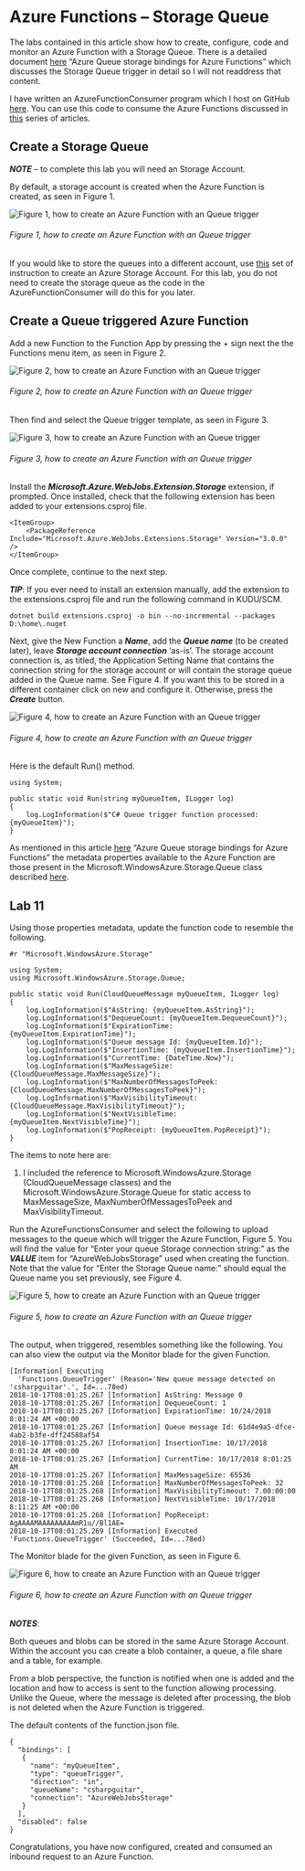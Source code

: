 # Azure Functions – Storage Queue

The labs contained in this article show how to create, configure, code and monitor an Azure Function with a Storage Queue.  There is a detailed document [here][LINK1] “Azure Queue storage bindings for Azure Functions” which discusses the Storage Queue trigger in detail so I will not readdress that content.

I have written an AzureFunctionConsumer program which I host on GitHub [here][LINK2].  You can use this code to consume the Azure Functions discussed in [this][LINK3] series of articles.

## Create a Storage Queue

***NOTE*** – to complete this lab you will need an Storage Account.

By default, a storage account is created when the Azure Function is created, as seen in Figure 1.

![Figure 1, how to create an Azure Function with an Queue trigger][FIGURE1]
###### Figure 1, how to create an Azure Function with an Queue trigger

If you would like to store the queues into a different account, use [this][LINK4] set of instruction to create an Azure Storage Account.  For this lab, you do not need to create the storage queue as the code in the AzureFunctionConsumer will do this for you later.

## Create a Queue triggered Azure Function

Add a new Function to the Function App by pressing the + sign next the the Functions menu item, as seen in Figure 2.

![Figure 2, how to create an Azure Function with an Queue trigger][FIGURE2]
###### Figure 2, how to create an Azure Function with an Queue trigger

Then find and select the Queue trigger template, as seen in Figure 3.

![Figure 3, how to create an Azure Function with an Queue trigger][FIGURE4]
###### Figure 3, how to create an Azure Function with an Queue trigger

Install the ***Microsoft.Azure.WebJobs.Extension.Storage*** extension, if prompted.  Once installed, check that the following extension has been added to your extensions.csproj file.

```
<ItemGroup>
    <PackageReference Include="Microsoft.Azure.WebJobs.Extensions.Storage" Version="3.0.0" />
</ItemGroup>
```

Once complete, continue to the next step.

***TIP***: If you ever need to install an extension manually, add the extension to the extensions.csproj file and run the following command in KUDU/SCM.

```dotnet build extensions.csproj -o bin --no-incremental --packages D:\home\.nuget```

Next, give the New Function a ***Name***, add the ***Queue name*** (to be created later), leave ***Storage account connection*** ‘as-is’.  The storage account connection is, as titled, the Application Setting Name that contains the connection string for the storage account or will contain the storage queue added in the Queue name.  See Figure 4.  If you want this to be stored in a different container click on new and configure it.  Otherwise, press the ***Create*** button.

![Figure 4, how to create an Azure Function with an Queue trigger][FIGURE4]
###### Figure 4, how to create an Azure Function with an Queue trigger

Here is the default Run() method.

```
using System;
 
public static void Run(string myQueueItem, ILogger log)
{
    log.LogInformation($"C# Queue trigger function processed: {myQueueItem}");
}
```

As mentioned in this article [here][LINK5] “Azure Queue storage bindings for Azure Functions” the metadata properties available to the Azure Function are those present in the Microsoft.WindowsAzure.Storage.Queue class described [here][LINK6].

## Lab 11

Using those properties metadata, update the function code to resemble the following.

```
#r "Microsoft.WindowsAzure.Storage"
 
using System;
using Microsoft.WindowsAzure.Storage.Queue;
 
public static void Run(CloudQueueMessage myQueueItem, ILogger log)
{
    log.LogInformation($"AsString: {myQueueItem.AsString}");
    log.LogInformation($"DequeueCount: {myQueueItem.DequeueCount}");
    log.LogInformation($"ExpirationTime: {myQueueItem.ExpirationTime}");
    log.LogInformation($"Queue message Id: {myQueueItem.Id}");
    log.LogInformation($"InsertionTime: {myQueueItem.InsertionTime}");
    log.LogInformation($"CurrentTime: {DateTime.Now}");
    log.LogInformation($"MaxMessageSize: {CloudQueueMessage.MaxMessageSize}");
    log.LogInformation($"MaxNumberOfMessagesToPeek: {CloudQueueMessage.MaxNumberOfMessagesToPeek}");
    log.LogInformation($"MaxVisibilityTimeout: {CloudQueueMessage.MaxVisibilityTimeout}");
    log.LogInformation($"NextVisibleTime: {myQueueItem.NextVisibleTime}");
    log.LogInformation($"PopReceipt: {myQueueItem.PopReceipt}");
}
```

The items to note here are:

1. I included the reference to Microsoft.WindowsAzure.Storage (CloudQueueMessage classes) and the Microsoft.WindowsAzure.Storage.Queue for static access to MaxMessageSize, MaxNumberOfMessagesToPeek and MaxVisibilityTimeout.

Run the AzureFunctionsConsumer and select the following to upload messages to the queue which will trigger the Azure Function, Figure 5.  You will find the value for “Enter your queue Storage connection string:” as the ***VALUE*** item for “AzureWebJobsStorage” used when creating the function. Note that the value for “Enter the Storage Queue name:” should equal the Queue name you set previously, see Figure 4.

![Figure 5, how to create an Azure Function with an Queue trigger][FIGURE5]
###### Figure 5, how to create an Azure Function with an Queue trigger

The output, when triggered, resembles something like the following.  You can also view the output via the Monitor blade for the given Function.

```
[Information] Executing 
  'Functions.QueueTrigger' (Reason='New queue message detected on 'csharpguitar'.', Id=...78ed)
2018-10-17T08:01:25.267 [Information] AsString: Message 0
2018-10-17T08:01:25.267 [Information] DequeueCount: 1
2018-10-17T08:01:25.267 [Information] ExpirationTime: 10/24/2018 8:01:24 AM +00:00
2018-10-17T08:01:25.267 [Information] Queue message Id: 61d4e9a5-dfce-4ab2-b3fe-dff24588af54
2018-10-17T08:01:25.267 [Information] InsertionTime: 10/17/2018 8:01:24 AM +00:00
2018-10-17T08:01:25.267 [Information] CurrentTime: 10/17/2018 8:01:25 AM
2018-10-17T08:01:25.267 [Information] MaxMessageSize: 65536
2018-10-17T08:01:25.268 [Information] MaxNumberOfMessagesToPeek: 32
2018-10-17T08:01:25.268 [Information] MaxVisibilityTimeout: 7.00:00:00
2018-10-17T08:01:25.268 [Information] NextVisibleTime: 10/17/2018 8:11:25 AM +00:00
2018-10-17T08:01:25.268 [Information] PopReceipt: AgAAAAMAAAAAAAAAmR1u//Bl1AE=
2018-10-17T08:01:25.269 [Information] Executed 'Functions.QueueTrigger' (Succeeded, Id=...78ed)
```

The Monitor blade for the given Function, as seen in Figure 6.

![Figure 6, how to create an Azure Function with an Queue trigger][FIGURE6]
###### Figure 6, how to create an Azure Function with an Queue trigger

***NOTES***:

Both queues and blobs can be stored in the same Azure Storage Account.  Within the account you can create a blob container, a queue, a file share and a table, for example.

From a blob perspective, the function is notified when one is added and the location and how to access is sent to the function allowing processing.  Unlike the Queue, where the message is deleted after processing, the blob is not deleted when the Azure Function is triggered.

The default contents of the function.json file.

```
{
  "bindings": [
   {
     "name": "myQueueItem",
     "type": "queueTrigger",
     "direction": "in",
     "queueName": "csharpguitar",
     "connection": "AzureWebJobsStorage"
   }
  ],
  "disabled": false
}
```

Congratulations, you have now configured, created and consumed an inbound request to an Azure Function.

[FIGURE1]: ../images/2019/azure-0063.png "Figure 1, how to create an Azure Function with an Queue trigger"
[FIGURE2]: ../images/2019/azure-0064.png "Figure 2, how to create an Azure Function with an Queue trigger"
[FIGURE3]: ../images/2019/azure-0065.png "Figure 3, how to create an Azure Function with an Queue trigger"
[FIGURE4]: ../images/2019/azure-0066.png "Figure 4, how to create an Azure Function with an Queue trigger"
[FIGURE5]: ../images/2019/azure-0067.png "Figure 5, how to create an Azure Function with an Queue trigger"
[FIGURE6]: ../images/2019/azure-0068.png "Figure 6, how to create an Azure Function with an Queue trigger"


[LINK1]: https://docs.microsoft.com/en-us/azure/azure-functions/functions-bindings-storage-queue
[LINK2]: https://github.com/benperk/AzureFunctionConsumer
[LINK3]: azure-functions-labs-information-and-setup-instructions.md
[LINK4]: https://docs.microsoft.com/en-us/azure/storage/queues/storage-dotnet-how-to-use-queues
[LINK5]: https://docs.microsoft.com/en-us/azure/azure-functions/functions-bindings-storage-queue#trigger---message-metadata
[LINK6]: https://docs.microsoft.com/en-us/dotnet/api/microsoft.windowsazure.storage.queue.cloudqueuemessage?view=azure-dotnet
